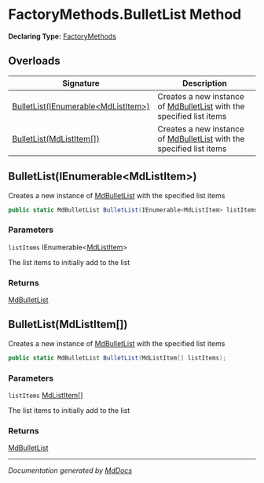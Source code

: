﻿# FactoryMethods.BulletList Method

**Declaring Type:** [FactoryMethods](../index.md)

## Overloads

| Signature                                                                 | Description                                                                                         |
| ------------------------------------------------------------------------- | --------------------------------------------------------------------------------------------------- |
| [BulletList(IEnumerable\<MdListItem\>)](#bulletlistienumerablemdlistitem) | Creates a new instance of [MdBulletList](../../MdBulletList/index.md) with the specified list items |
| [BulletList(MdListItem\[\])](#bulletlistmdlistitem)                       | Creates a new instance of [MdBulletList](../../MdBulletList/index.md) with the specified list items |

## BulletList(IEnumerable\<MdListItem\>)

Creates a new instance of [MdBulletList](../../MdBulletList/index.md) with the specified list items

```csharp
public static MdBulletList BulletList(IEnumerable<MdListItem> listItems);
```

### Parameters

`listItems`  IEnumerable\<[MdListItem](../../MdListItem/index.md)\>

The list items to initially add to the list

### Returns

[MdBulletList](../../MdBulletList/index.md)

## BulletList(MdListItem\[\])

Creates a new instance of [MdBulletList](../../MdBulletList/index.md) with the specified list items

```csharp
public static MdBulletList BulletList(MdListItem[] listItems);
```

### Parameters

`listItems`  [MdListItem](../../MdListItem/index.md)\[\]

The list items to initially add to the list

### Returns

[MdBulletList](../../MdBulletList/index.md)

___

*Documentation generated by [MdDocs](https://github.com/ap0llo/mddocs)*
